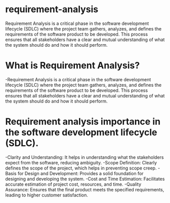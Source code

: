 # requirement-analysis
Requirement Analysis is a critical phase in the software development lifecycle (SDLC) where the project team gathers, analyzes, and defines the requirements of the software product to be developed. This process ensures that all stakeholders have a clear and mutual understanding of what the system should do and how it should perform.

# What is Requirement Analysis?

-Requirement Analysis is a critical phase in the software development lifecycle (SDLC) where the project team gathers, analyzes, and defines the requirements of the software product to be developed. This process ensures that all stakeholders have a clear and mutual understanding of what the system should do and how it should perform.

# Requirement analysis importance in the software development lifecycle (SDLC).

-Clarity and Understanding: It helps in understanding what the stakeholders expect from the software, reducing ambiguity.
-Scope Definition: Clearly defines the scope of the project, which helps in preventing scope creep.
-Basis for Design and Development: Provides a solid foundation for designing and developing the system.
-Cost and Time Estimation: Facilitates accurate estimation of project cost, resources, and time.
-Quality Assurance: Ensures that the final product meets the specified requirements, leading to higher customer satisfaction.
